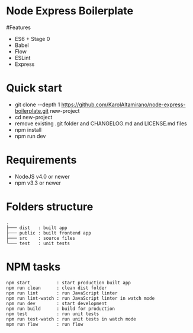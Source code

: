 # Node Express Boilerplate

#Features
- ES6 + Stage 0
- Babel
- Flow
- ESLint
- Express

# Quick start
- git clone --depth 1 https://github.com/KarolAltamirano/node-express-boilerplate.git new-project
- cd new-project
- remove existing .git folder and CHANGELOG.md and LICENSE.md files
- npm install
- npm run dev

# Requirements
- NodeJS v4.0 or newer
- npm v3.3 or newer

# Folders structure
```
.
├─── dist   : built app          
├─── public : built frontend app                
├─── src    : source files                
└─── test   : unit tests
```

# NPM tasks
```
npm start          : start production built app
npm run clean      : clean dist folder
npm run lint       : run JavaScript linter
npm run lint-watch : run JavaScript linter in watch mode
npm run dev        : start development
npm run build      : build for production
npm test           : run unit tests
npm run test-watch : run unit tests in watch mode
mpm run flow       : run flow
```
